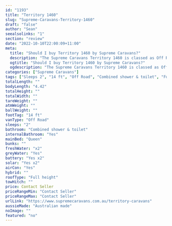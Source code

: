 ```yaml
---
id: "1193"
title: "Territory 1460"
slug: "Supreme-Caravans-Territory-1460"
draft: "false"
author: "Sean"
seealsolinks: "1"
section: "review"
date: "2022-10-10T22:00:09+11:00"
meta:
  title: "Should I buy Territory 1460 by Supreme Caravans?"
  description: "The Supreme Caravans Territory 1460 is classed as Off Road, and sleeps 2 people. It is Australian made and comes in at 14 ft. It generally has Combined shower & toilet."
  ogtitle: "Should I buy Territory 1460 by Supreme Caravans?"
  ogdescription: "The Supreme Caravans Territory 1460 is classed as Off Road, and sleeps 2 people. It is Australian made and comes in at 14 ft. It generally has Combined shower & toilet."
categories: ["Supreme Caravans"]
tags: ["Sleeps 2", "14 ft", "Off Road", "Combined shower & toilet", "Full height", "Price Unknown", "Australian made"]
totalLength: ""
bodyLength: "4.42"
totalHeight: ""
totalWidth: ""
tareWeight: ""
atmWeight: ""
ballWeight: ""
footTag: "14 ft"
vanType: "Off Road"
sleeps: "2"
bathroom: "Combined shower & toilet"
internalBathroom: "Yes"
mainBed: "Queen"
bunks: ""
freshWater: "x2"
greyWater: "Yes"
battery: "Yes x2"
solar: "Yes x2"
airCon: "Yes"
hybrid: ""
roofType: "Full height"
towHitch: ""
price: Contact Seller
priceRangeMin: "Contact Seller"
priceRangeMax: "Contact Seller"
urlLink: "https://www.supremecaravans.com.au/territory-caravans"
aussieMade: "Australian made"
noImage: ""
featured: "no"
---
```


